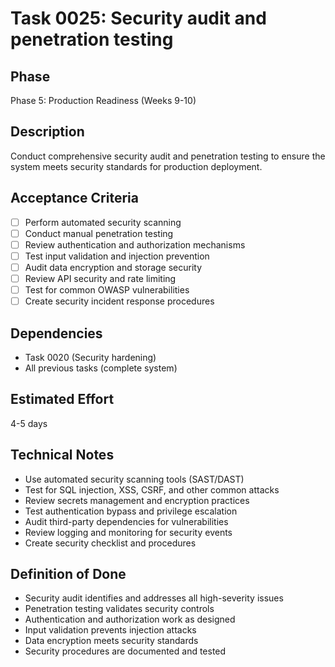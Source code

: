 # Task 0025: Security audit and penetration testing

## Phase
Phase 5: Production Readiness (Weeks 9-10)

## Description
Conduct comprehensive security audit and penetration testing to ensure the system meets security standards for production deployment.

## Acceptance Criteria
- [ ] Perform automated security scanning
- [ ] Conduct manual penetration testing
- [ ] Review authentication and authorization mechanisms
- [ ] Test input validation and injection prevention
- [ ] Audit data encryption and storage security
- [ ] Review API security and rate limiting
- [ ] Test for common OWASP vulnerabilities
- [ ] Create security incident response procedures

## Dependencies
- Task 0020 (Security hardening)
- All previous tasks (complete system)

## Estimated Effort
4-5 days

## Technical Notes
- Use automated security scanning tools (SAST/DAST)
- Test for SQL injection, XSS, CSRF, and other common attacks
- Review secrets management and encryption practices
- Test authentication bypass and privilege escalation
- Audit third-party dependencies for vulnerabilities
- Review logging and monitoring for security events
- Create security checklist and procedures

## Definition of Done
- Security audit identifies and addresses all high-severity issues
- Penetration testing validates security controls
- Authentication and authorization work as designed
- Input validation prevents injection attacks
- Data encryption meets security standards
- Security procedures are documented and tested
